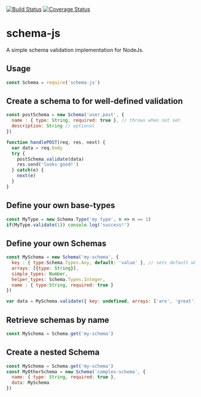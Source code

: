 [![Build Status](https://travis-ci.org/matutter/schema-js.svg?branch=master)](https://travis-ci.org/matutter/schema-js)
[![Coverage Status](https://coveralls.io/repos/github/matutter/schema-js/badge.svg?branch=master)](https://coveralls.io/github/matutter/schema-js?branch=master)

# schema-js
A simple schema validation implementation for NodeJs. 

## Usage
```javascript
const Schema = require('schema-js')
```

## Create a schema to for well-defined validation
```javascript
const postSchema = new Schema('user.post', {
  name : { type: String, required: true }, // throws when not set
  description: String // optional
})

function handlePOST(req, res, next) {
  var data = req.body
  try {
    postSchema.validate(data)
    res.send('looks good!')
  } catch(e) {
    next(e)
  }
}
```

## Define your own base-types
```javascript
const MyType = new Schema.Type('my type', n => n == 1)
if(MyType.validate(1)) console.log('success!')
```

## Define your own Schemas
```javascript
const MySchema = new Schema('my-schema', {
  key : { type:Schema.Types.Any, default: 'value' }, // sets default when undefined
  arrays: [{type: String}],
  simple_types: Number,
  helper_types: Schema.Types.Integer,
  name : { type:String, required: true } 
})

var data = MySchema.validate({ key: undefined, arrays: ['are', 'great'] }) // undefined & null are replaced by defaults
```

## Retrieve schemas by name
```javascript
const MySchema = Schema.get('my-schema')
```

## Create a nested Schema
```javascript
const MySchema = Schema.get('my-schema')
const MyOtherSchema = new Schema('complex-schema', {
  name: { type: String, required: true },
  data: MySchema
})
```

